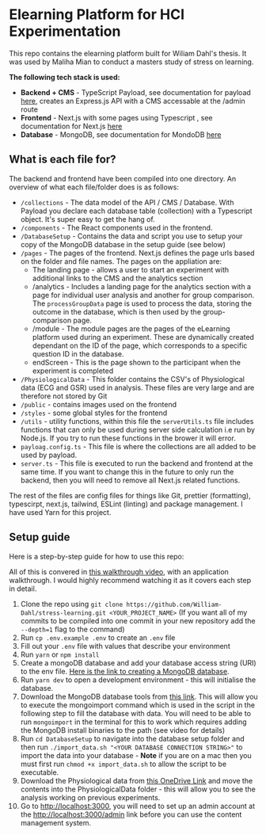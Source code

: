 # Elearning Platform for HCI Experimentation

This repo contains the elearning platform built for Wiliam Dahl's thesis. It was used by Maliha Mian to conduct a masters study of stress on learning.

**The following tech stack is used:**

-   **Backend + CMS** - TypeScript Payload, see documentation for payload [here](https://payloadcms.com/docs/getting-started/what-is-payload), creates an Express.js API with a CMS accessable at the /admin route
-   **Frontend** - Next.js with some pages using Typescript , see documentation for Next.js [here](https://nextjs.org/docs)
-   **Database** - MongoDB, see documentation for MondoDB [here](https://www.mongodb.com/docs/)

## What is each file for?

The backend and frontend have been compiled into one directory. An overview of what each file/folder does is as follows:

-   `/collections` - The data model of the API / CMS / Database. With Payload you declare each database table (collection) with a Typescript object. It's super easy to get the hang of.
-   `/components` - The React components used in the frontend.
-   `/DatabaseSetup` - Contains the data and script you use to setup your copy of the MongoDB database in the setup guide (see below)
-   `/pages` - The pages of the frontend. Next.js defines the page urls based on the folder and file names. The pages on the appliation are:
    -   The landing page - allows a user to start an experiment with additional links to the CMS and the analytics section
    -   /analytics - Includes a landing page for the analytics section with a page for individual user analysis and another for group comparison. The `processGroupData` page is used to process the data, storing the outcome in the database, which is then used by the group-comparison page.
    -   /module - The module pages are the pages of the eLearning platform used during an experiment. These are dynamically created dependant on the ID of the page, which corresponds to a specific question ID in the database.
    -   endScreen - This is the page shown to the participant when the experiment is completed
-   `/PhysiologicalData` - This folder contains the CSV's of Physiological data (ECG and GSR) used in analysis. These files are very large and are therefore not stored by Git
-   `/public` - contains images used on the frontend
-   `/styles` - some global styles for the frontend
-   `/utils` - utility functions, within this file the `serverUtils.ts` file includes functions that can only be used during server side calculation i.e run by Node.js. If you try to run these functions in the brower it will error.
-   `payloag.config.ts` - This file is where the collections are all added to be used by payload.
-   `server.ts` - This file is executed to run the backend and frontend at the same time. If you want to change this in the future to only run the backend, then you will need to remove all Next.js related functions.

The rest of the files are config files for things like Git, prettier (formatting), typescirpt, next.js, tailwind, ESLint (linting) and package management. I have used Yarn for this project.

## Setup guide

Here is a step-by-step guide for how to use this repo:

All of this is convered in [this walkthrough video](), with an application walkthrough. I would highly recommend watching it as it covers each step in detail.

1. Clone the repo using `git clone https://github.com/William-Dahl/stress-learning.git <YOUR_PROJECT_NAME>` (If you want all of my commits to be compiled into one commit in your new repository add the `--depth=1` flag to the command)
1. Run `cp .env.example .env` to create an `.env` file
1. Fill out your `.env` file with values that describe your environment
1. Run `yarn` or `npm install`
1. Create a mongoDB database and add your database access string (URI) to the env file. [Here is the link to creating a MongoDB database](https://www.mongodb.com/basics/create-database).
1. Run `yarn dev` to open a development environment - this will initialise the database.
1. Download the MongoDB database tools from [this link](https://www.mongodb.com/try/download/database-tools). This will allow you to execute the mongoimport command which is used in the script in the following step to fill the database with data. You will need to be able to run `mongoimport` in the terminal for this to work which requires adding the MongoDB install binaries to the path (see video for details)
1. Run `cd DatabaseSetup` to navigate into the database setup folder and then run `./import_data.sh "<YOUR DATABASE CONNECTION STRING>"` to import the data into your database - **Note** if you are on a mac then you must first run `chmod +x import_data.sh` to allow the script to be executable.
1. Download the Physiological data from [this OneDrive Link](https://1drv.ms/f/s!ArOMikbw7oa1hg6iCBCtiHFF2I4X?e=u7NMm6) and move the contents into the PhysiologicalData folder - this will allow you to see the analysis working on previous experiments.
1. Go to [http://localhost:3000](http://localhost:3000), you will need to set up an admin account at the [http://localhost:3000/admin](http://localhost:3000/admin) link before you can use the content management system.
